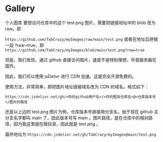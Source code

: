 # Gallery
个人图库
要想访问仓库中的这个 test.png 图片，需要把链接地址中的 blob 改为 raw。即 

`https://github.com/TabCrazy/myImages/raw/main/test.png` 
或者在地址后拼接一段 ?raw=true，即 
`https://github.com/TabCrazy/myImages/blob/main/test.png?raw=true `

但是，我们发现，通过 github 直接访问图片，速度不是特别理想，毕竟服务器在国外。

因此，我们可以使用 jsDelivr 进行 CDN 加速。这是完全开源免费的。

使用方法，非常简单，即把图片地址链接域名改为 CDN 的域名。格式如下：

`https://cdn.jsdelivr.net/gh/<你的github用户名>/<你的图床仓库名>@<仓库版本号>/图片的路径`

还是以上边的 test.png 图片为例，仓库版本号直接用分支名，由于现在 github 主分支名字都叫 main 了，因此版本号写 main 。图片路径，是在仓库中的相对路径，因为我这里就在根目录，因此就是 test.png 。

最终地址为 
`https://cdn.jsdelivr.net/gh/TabCrazy/myImages@main/test.png`
